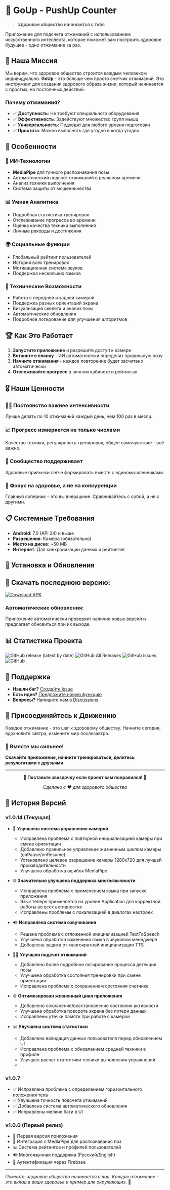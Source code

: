 # 💪 GoUp - PushUp Counter

> **Здоровое общество начинается с тебя**

Приложение для подсчета отжиманий с использованием искусственного интеллекта, которое поможет вам построить здоровое будущее - одно отжимание за раз.

## 🎯 Наша Миссия

Мы верим, что здоровое общество строится каждым человеком индивидуально. **GoUp** - это больше чем просто счетчик отжиманий. Это инструмент для создания здорового образа жизни, который начинается с простых, но постоянных действий.

### Почему отжимания?
- ✅ **Доступность**: Не требуют специального оборудования
- ✅ **Эффективность**: Задействуют множество групп мышц
- ✅ **Универсальность**: Подходят для любого уровня подготовки
- ✅ **Простота**: Можно выполнять где угодно и когда угодно

## 🚀 Особенности

### 🤖 ИИ-Технологии
- **MediaPipe** для точного распознавания позы
- Автоматический подсчет отжиманий в реальном времени
- Анализ техники выполнения
- Система защиты от мошенничества

### 📊 Умная Аналитика
- Подробная статистика тренировок
- Отслеживание прогресса во времени
- Оценка качества техники выполнения
- Личные рекорды и достижения

### 🌍 Социальные Функции
- Глобальный рейтинг пользователей
- История всех тренировок
- Мотивационная система звуков
- Поддержка нескольких языков

### 🔧 Технические Возможности
- Работа с передней и задней камерой
- Поддержка разных ориентаций экрана
- Визуализация скелета и анализ позы
- Автоматические обновления
- Подробное логирование для улучшения алгоритмов

## 🏆 Как Это Работает

1. **Запустите приложение** и разрешите доступ к камере
2. **Встаньте в планку** - ИИ автоматически определит правильную позу
3. **Начните отжимания** - каждое повторение будет засчитано автоматически
4. **Отслеживайте прогресс** в личном кабинете и рейтингах

## 🎖️ Наши Ценности

### 🏃‍♂️ Постоянство важнее интенсивности
Лучше делать по 10 отжиманий каждый день, чем 100 раз в месяц.

### 📈 Прогресс измеряется не только числами
Качество техники, регулярность тренировок, общее самочувствие - всё важно.

### 🤝 Сообщество поддерживает
Здоровые привычки легче формировать вместе с единомышленниками.

### 🎯 Фокус на здоровье, а не на конкуренции
Главный соперник - это вы вчерашние. Сравнивайтесь с собой, а не с другими.

## 📋 Системные Требования

- **Android**: 7.0 (API 24) и выше
- **Разрешения**: Камера (обязательно)
- **Место на диске**: ~50 МБ
- **Интернет**: Для синхронизации данных и рейтингов

## 🔄 Установка и Обновления

## 📱 Скачать последнюю версию:
[![Download APK](https://img.shields.io/github/v/release/Symantek/GoUp?label=Download%20APK&style=for-the-badge)](https://github.com/Symantek/GoUp/releases/latest)

### Автоматические обновления:
Приложение автоматически проверяет наличие новых версий и предлагает обновиться при их выходе.

## 📊 Статистика Проекта

![GitHub release (latest by date)](https://img.shields.io/github/v/release/Symantek/GoUp)
![GitHub All Releases](https://img.shields.io/github/downloads/Symantek/GoUp/total)
![GitHub issues](https://img.shields.io/github/issues/Symantek/GoUp)
![GitHub](https://img.shields.io/github/license/Symantek/GoUp)

## 🤝 Поддержка

- **Нашли баг?** [Создайте Issue](https://github.com/Symantek/GoUp/issues)
- **Есть идея?** [Предложите новую функцию](https://github.com/Symantek/GoUp/issues/new)
- **Вопросы?** Напишите нам в [Discussions](https://github.com/Symantek/GoUp/discussions)

## 🎉 Присоединяйтесь к Движению

Каждое отжимание - это шаг к здоровому обществу. Начните сегодня, вдохновите завтра, измените мир послезавтра.

### 💪 Вместе мы сильнее!

**Скачайте приложение, начните тренироваться, делитесь результатами с друзьями.**

---

<div style="text-align: center;">

**🌟 Поставьте звездочку если проект вам понравился! 🌟**

*Сделано с ❤️ для здорового общества*

</div>

## 🔄 История Версий

### v1.0.14 (Текущая)
- 🎥 **Улучшена система управления камерой**
  - Исправлена проблема с повторной инициализацией камеры при смене ориентации
  - Добавлено правильное управление жизненным циклом камеры (onPause/onResume)
  - Установлено целевое разрешение камеры 1280x720 для лучшей производительности
  - Улучшена обработка ошибок MediaPipe

- 🌐 **Значительно улучшена поддержка многоязычности**
  - Исправлена проблема с применением языка при запуске приложения
  - Язык теперь применяется на уровне Application для корректной работы во всех активностях
  - Исправлены проблемы с локализацией в диалогах настроек

- 🔊 **Исправлена система озвучивания**
  - Решена проблема с отложенной инициализацией TextToSpeech
  - Улучшена обработка изменения языка в звуковом менеджере
  - Добавлена защита от многократной инициализации TTS

- 🏃‍♂️ **Улучшен подсчет отжиманий**
  - Добавлено более подробное логирование процесса детекции позы
  - Улучшена обработка состояния тренировки при смене ориентации
  - Исправлена проблема с сохранением состояния счетчика

- ⚙️ **Оптимизирован жизненный цикл приложения**
  - Добавлено сохранение/восстановление состояния активности
  - Улучшена обработка поворота экрана без потери данных
  - Исправлены утечки памяти при работе с камерой

- 📊 **Улучшена система статистики**
  - Добавлена валидация данных пользователя перед обновлением UI
  - Исправлена проблема с обновлением средней техники в профиле
  - Улучшен расчет статистики техники выполнения упражнений
  - 
### v1.0.7
- ✅ Исправлена проблема с определением горизонтального положения тела
- ✅ Улучшена точность подсчета отжиманий
- ✅ Добавлена система автоматического обновления
- ✅ Исправлены мелкие баги в UI

### v1.0.0 (Первый релиз)
- 🎉 Первая версия приложения
- 🤖 Интеграция с MediaPipe для распознавания поз
- 📊 Система рейтингов и профилей пользователей
- 🔊 Многоязычная поддержка (Русский/English)
- 🔐 Аутентификация через Firebase

---

*Помните: здоровое общество начинается с вас. Каждое отжимание - это вклад в ваше здоровье и пример для окружающих.* 💪
